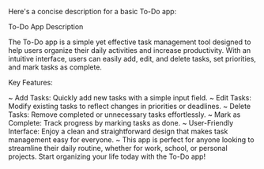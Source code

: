 Here's a concise description for a basic To-Do app:

To-Do App
Description

The To-Do app is a simple yet effective task management tool designed to help users organize their daily activities and increase productivity. With an intuitive interface, users can easily add, edit, and delete tasks, set priorities, and mark tasks as complete.

Key Features:

~ Add Tasks: Quickly add new tasks with a simple input field.
~ Edit Tasks: Modify existing tasks to reflect changes in priorities or deadlines.
~ Delete Tasks: Remove completed or unnecessary tasks effortlessly.
~ Mark as Complete: Track progress by marking tasks as done.
~ User-Friendly Interface: Enjoy a clean and straightforward design that makes task management easy for everyone.
~ This app is perfect for anyone looking to streamline their daily routine, whether for work, school, or personal projects. Start organizing your life today with the To-Do app!
